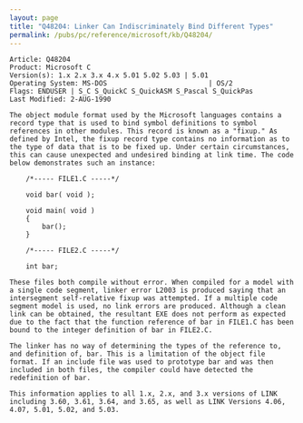 ```yaml
---
layout: page
title: "Q48204: Linker Can Indiscriminately Bind Different Types"
permalink: /pubs/pc/reference/microsoft/kb/Q48204/
---
```


	Article: Q48204
	Product: Microsoft C
	Version(s): 1.x 2.x 3.x 4.x 5.01 5.02 5.03 | 5.01
	Operating System: MS-DOS                         | OS/2
	Flags: ENDUSER | S_C S_QuickC S_QuickASM S_Pascal S_QuickPas
	Last Modified: 2-AUG-1990
	
	The object module format used by the Microsoft languages contains a
	record type that is used to bind symbol definitions to symbol
	references in other modules. This record is known as a "fixup." As
	defined by Intel, the fixup record type contains no information as to
	the type of data that is to be fixed up. Under certain circumstances,
	this can cause unexpected and undesired binding at link time. The code
	below demonstrates such an instance:
	
	    /*----- FILE1.C -----*/
	
	    void bar( void );
	
	    void main( void )
	    {
	        bar();
	    }
	
	    /*----- FILE2.C -----*/
	
	    int bar;
	
	These files both compile without error. When compiled for a model with
	a single code segment, linker error L2003 is produced saying that an
	intersegment self-relative fixup was attempted. If a multiple code
	segment model is used, no link errors are produced. Although a clean
	link can be obtained, the resultant EXE does not perform as expected
	due to the fact that the function reference of bar in FILE1.C has been
	bound to the integer definition of bar in FILE2.C.
	
	The linker has no way of determining the types of the reference to,
	and definition of, bar. This is a limitation of the object file
	format. If an include file was used to prototype bar and was then
	included in both files, the compiler could have detected the
	redefinition of bar.
	
	This information applies to all 1.x, 2.x, and 3.x versions of LINK
	including 3.60, 3.61, 3.64, and 3.65, as well as LINK Versions 4.06,
	4.07, 5.01, 5.02, and 5.03.

